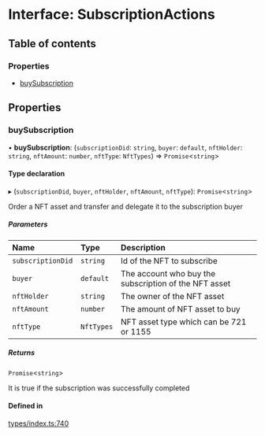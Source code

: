 # Interface: SubscriptionActions

## Table of contents

### Properties

- [buySubscription](SubscriptionActions.md#buysubscription)

## Properties

### buySubscription

• **buySubscription**: (`subscriptionDid`: `string`, `buyer`: `default`, `nftHolder`: `string`, `nftAmount`: `number`, `nftType`: `NftTypes`) => `Promise`<`string`\>

#### Type declaration

▸ (`subscriptionDid`, `buyer`, `nftHolder`, `nftAmount`, `nftType`): `Promise`<`string`\>

Order a NFT asset and transfer and delegate it to the subscription buyer

##### Parameters

| Name | Type | Description |
| :------ | :------ | :------ |
| `subscriptionDid` | `string` | Id of the NFT to subscribe |
| `buyer` | `default` | The account who buy the subscription of the NFT asset |
| `nftHolder` | `string` | The owner of the NFT asset |
| `nftAmount` | `number` | The amount of NFT asset to buy |
| `nftType` | `NftTypes` | NFT asset type which can be 721 or 1155 |

##### Returns

`Promise`<`string`\>

It is true if the subscription was successfully completed

#### Defined in

[types/index.ts:740](https://github.com/nevermined-io/components-catalog/blob/19ccca5/lib/src/types/index.ts#L740)

